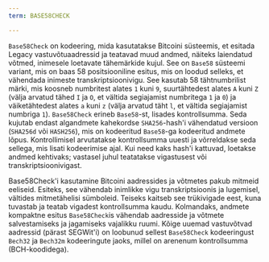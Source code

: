 ```yaml
---
term: BASE58CHECK

---
```

`Base58Check` on kodeering, mida kasutatakse Bitcoini süsteemis, et esitada Legacy vastuvõtuaadressid ja teatavad muud andmed, näiteks laiendatud võtmed, inimesele loetavate tähemärkide kujul. See on `Base58` süsteemi variant, mis on baas 58 positsiooniline esitus, mis on loodud selleks, et vähendada inimeste transkriptsioonivigu. See kasutab 58 tähtnumbrilist märki, mis koosneb numbritest alates `1` kuni `9`, suurtähtedest alates `A` kuni `Z` (välja arvatud tähed `I` ja `O`, et vältida segiajamist numbritega `1` ja `0`) ja väiketähtedest alates `a` kuni `z` (välja arvatud täht `l`, et vältida segiajamist numbriga `1`). `Base58Check` erineb `Base58`-st, lisades kontrollsumma. Seda kujutab endast algandmete kahekordse `SHA256`-hash'i vähendatud versioon (`SHA256d` või `HASH256`), mis on kodeeritud `Base58`-ga kodeeritud andmete lõpus. Kontrollimisel arvutatakse kontrollsumma uuesti ja võrreldakse seda sellega, mis lisati kodeerimise ajal. Kui need kaks hash'i kattuvad, loetakse andmed kehtivaks; vastasel juhul teatatakse vigastusest või transkriptsioonivigast.

Base58Check'i kasutamine Bitcoini aadressides ja võtmetes pakub mitmeid eeliseid. Esiteks, see vähendab inimlikke vigu transkriptsioonis ja lugemisel, vältides mitmetähelisi sümboleid. Teiseks kaitseb see trükivigade eest, kuna tuvastab ja teatab vigadest kontrollsumma kaudu. Kolmandaks, andmete kompaktne esitus `Base58Check`is vähendab aadresside ja võtmete salvestamiseks ja jagamiseks vajalikku ruumi. Kõige uuemad vastuvõtvad aadressid (pärast SEGWit'i) on loobunud sellest `Base58Check` kodeeringust `Bech32` ja `Bech32m` kodeeringute jaoks, millel on arenenum kontrollsumma (BCH-koodidega).